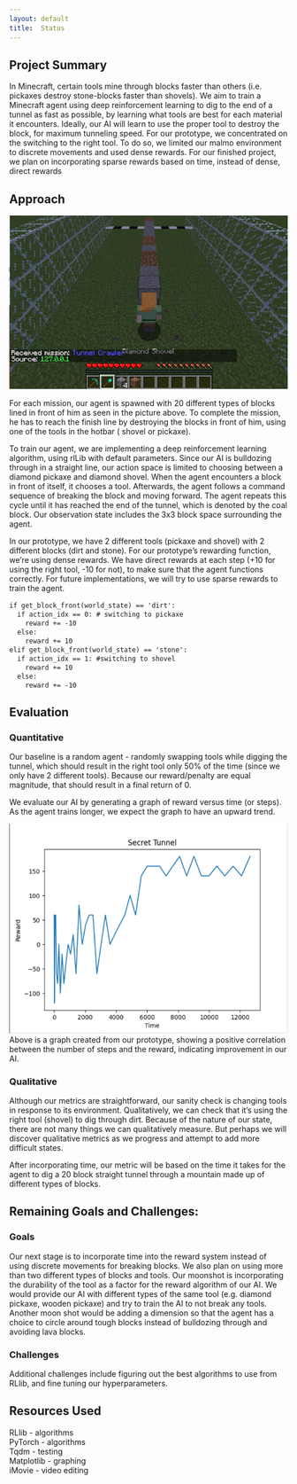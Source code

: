 ```yaml
---
layout: default
title:  Status
---
```


## Project Summary
In Minecraft, certain tools mine through blocks faster than others (i.e. pickaxes destroy stone-blocks faster than shovels). We aim to train a Minecraft agent using deep reinforcement learning to dig to the end of a tunnel as fast as possible, by learning what tools are best for each material it encounters. Ideally, our AI will learn to use the proper tool to destroy the block, for maximum tunneling speed. For our prototype, we concentrated on the switching to the right tool. To do so, we limited our malmo environment to discrete movements and used dense rewards. For our finished project, we plan on incorporating sparse rewards based on time, instead of dense, direct rewards

## Approach

<img src="assets/steve.png" >

For each mission, our agent is spawned with 20 different types of blocks lined in front of him as seen in the picture above. To complete the mission, he has to reach the finish line by destroying the blocks in front of him, using one of the tools in the hotbar ( shovel or pickaxe).  

To train our agent, we are implementing a deep reinforcement learning algorithm, using rlLib with default parameters. Since our AI is bulldozing through in a straight line, our action space is limited to choosing between a diamond pickaxe and diamond shovel. When the agent encounters a block in front of itself, it chooses a tool. Afterwards, the agent follows a command sequence of breaking the block and moving forward. The agent repeats this cycle until it has reached the end of the tunnel, which is denoted by the coal block. Our observation state includes the 3x3 block space surrounding the agent. 

In our prototype, we have 2 different tools (pickaxe and shovel) with 2 different blocks (dirt and stone). For our prototype’s rewarding function, we’re using dense rewards. We have direct rewards at each step (+10 for using the right tool, -10 for not), to make sure that the agent functions correctly. For future implementations, we will try to use sparse rewards to train the agent. 

```
if get_block_front(world_state) == 'dirt':
  if action_idx == 0: # switching to pickaxe
    reward += -10
  else:
    reward += 10
elif get_block_front(world_state) == 'stone':
  if action_idx == 1: #switching to shovel
    reward += 10
  else:
    reward += -10
```


## Evaluation
### Quantitative
Our baseline is a random agent - randomly swapping tools while digging the tunnel, which should result in the right tool only 50% of the time (since we only have 2 different tools). Because our reward/penalty are equal magnitude, that should result in a final return of 0.

We evaluate our AI by generating a graph of reward versus time (or steps). As the agent trains longer, we expect the graph to have an upward trend. 

<img src="assets/rewards.png" >
Above is a graph created from our prototype, showing a positive correlation between the number of steps and the reward, indicating improvement in our AI. 

### Qualitative
Although our metrics are straightforward, our sanity check is changing tools in response to its environment. Qualitatively, we can check that it’s using the right tool (shovel) to dig through dirt. Because of the nature of our state, there are not many things we can qualitatively measure. But perhaps we will discover qualitative metrics as we progress and attempt to add more difficult states.

After incorporating time, our metric will be based on the time it takes for the agent to dig a 20 block straight tunnel through a mountain made up of different types of blocks. 

## Remaining Goals and Challenges:
### Goals
Our next stage is to incorporate time into the reward system instead of using discrete movements for breaking blocks. We also plan on using more than two different types of blocks and tools. Our moonshot is incorporating the durability of the tool as a factor for the reward algorithm of our AI. We would provide our AI with different types of the same tool (e.g. diamond pickaxe, wooden pickaxe) and try to train the AI to not break any tools. Another moon shot would be adding a dimension so that the agent has a choice to circle around tough blocks instead of bulldozing through and avoiding lava blocks.

### Challenges
Additional challenges include figuring out the best algorithms to use from RLlib, and fine tuning our hyperparameters.

## Resources Used
RLlib - algorithms\
PyTorch - algorithms\
Tqdm - testing\
Matplotlib - graphing\
iMovie - video editing
